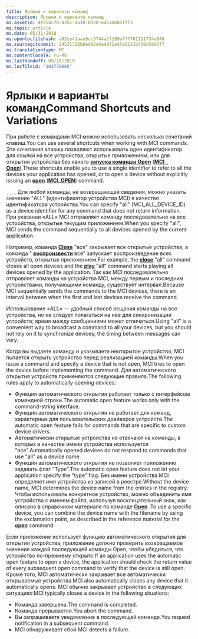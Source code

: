 ```yaml
---
title: Ярлыки и варианты команд
description: Ярлыки и варианты команд
ms.assetid: 4f854c78-435c-4a10-8938-645ad605fff3
ms.topic: article
ms.date: 05/31/2018
ms.openlocfilehash: a82ce41aaa9cc5744a2f199a7f7761111734e848
ms.sourcegitcommit: 2d531328b6ed82d4ad971a45a5131b430c5866f7
ms.translationtype: MT
ms.contentlocale: ru-RU
ms.lasthandoff: 09/16/2019
ms.locfileid: "103778065"
---
```

# <a name="command-shortcuts-and-variations"></a><span data-ttu-id="09e81-103">Ярлыки и варианты команд</span><span class="sxs-lookup"><span data-stu-id="09e81-103">Command Shortcuts and Variations</span></span>

<span data-ttu-id="09e81-104">При работе с командами MCI можно использовать несколько сочетаний клавиш.</span><span class="sxs-lookup"><span data-stu-id="09e81-104">You can use several shortcuts when working with MCI commands.</span></span> <span data-ttu-id="09e81-105">Эти сочетания клавиш позволяют использовать один идентификатор для ссылки на все устройства, открытые приложением, или для открытия устройства без явного [**запуска команды Open**](open.md) ([**MCI \_ Open**](mci-open.md)).</span><span class="sxs-lookup"><span data-stu-id="09e81-105">These shortcuts enable you to use a single identifier to refer to all the devices your application has opened, or to open a device without explicitly issuing an [**open**](open.md) ([**MCI\_OPEN**](mci-open.md)) command.</span></span>

<span data-ttu-id="09e81-106">\_ \_ \_ Для любой команды, не возвращающей сведения, можно указать значение "ALL" (идентификатор устройства MCI) в качестве идентификатора устройства.</span><span class="sxs-lookup"><span data-stu-id="09e81-106">You can specify "all" (MCI\_ALL\_DEVICE\_ID) as a device identifier for any command that does not return information.</span></span> <span data-ttu-id="09e81-107">При указании «ALL» MCI отправляет команду последовательно на все устройства, открытые текущим приложением.</span><span class="sxs-lookup"><span data-stu-id="09e81-107">When you specify "all", MCI sends the command sequentially to all devices opened by the current application.</span></span>

<span data-ttu-id="09e81-108">Например, команда [**Close**](close.md) "все" закрывает все открытые устройства, а команда " [**воспроизвести**](play.md) все" запускает воспроизведение всех устройств, открытых приложением.</span><span class="sxs-lookup"><span data-stu-id="09e81-108">For example, the [**close**](close.md) "all" command closes all open devices and the [**play**](play.md) "all" command starts playing all devices opened by the application.</span></span> <span data-ttu-id="09e81-109">Так как MCI последовательно отправляет команды на устройства MCI, между первым и последним устройствами, получающими команду, существует интервал.</span><span class="sxs-lookup"><span data-stu-id="09e81-109">Because MCI sequentially sends the commands to the MCI devices, there is an interval between when the first and last devices receive the command.</span></span>

<span data-ttu-id="09e81-110">Использование «ALL» — удобный способ вещания команды на все устройства, но не следует полагаться на нее для синхронизации устройств; время между сообщениями может отличаться.</span><span class="sxs-lookup"><span data-stu-id="09e81-110">Using "all" is a convenient way to broadcast a command to all your devices, but you should not rely on it to synchronize devices; the timing between messages can vary.</span></span>

<span data-ttu-id="09e81-111">Когда вы выдаете команду и указываете неоткрытое устройство, MCI пытается открыть устройство перед реализацией команды.</span><span class="sxs-lookup"><span data-stu-id="09e81-111">When you issue a command and specify a device that is not open, MCI tries to open the device before implementing the command.</span></span> <span data-ttu-id="09e81-112">Для автоматического открытия устройств применяются следующие правила.</span><span class="sxs-lookup"><span data-stu-id="09e81-112">The following rules apply to automatically opening devices:</span></span>

-   <span data-ttu-id="09e81-113">Функция автоматического открытия работает только с интерфейсом командной строки.</span><span class="sxs-lookup"><span data-stu-id="09e81-113">The automatic open feature works only with the command-string interface.</span></span>
-   <span data-ttu-id="09e81-114">Функция автоматического открытия не работает для команд, характерных для пользовательских драйверов устройств.</span><span class="sxs-lookup"><span data-stu-id="09e81-114">The automatic open feature fails for commands that are specific to custom device drivers.</span></span>
-   <span data-ttu-id="09e81-115">Автоматически открытые устройства не отвечают на команды, в которых в качестве имени устройства используется "все".</span><span class="sxs-lookup"><span data-stu-id="09e81-115">Automatically opened devices do not respond to commands that use "all" as a device name.</span></span>
-   <span data-ttu-id="09e81-116">Функция автоматического открытия не позволяет приложению задавать флаг "Type".</span><span class="sxs-lookup"><span data-stu-id="09e81-116">The automatic open feature does not let your application specify the "type" flag.</span></span> <span data-ttu-id="09e81-117">Без имени устройства MCI определяет имя устройства из записей в реестре.</span><span class="sxs-lookup"><span data-stu-id="09e81-117">Without the device name, MCI determines the device name from the entries in the registry.</span></span> <span data-ttu-id="09e81-118">Чтобы использовать конкретное устройство, можно объединить имя устройства с именем файла, используя восклицательный знак, как описано в справочном материале по команде [**Open**](open.md) .</span><span class="sxs-lookup"><span data-stu-id="09e81-118">To use a specific device, you can combine the device name with the filename by using the exclamation point, as described in the reference material for the [**open**](open.md) command.</span></span>

<span data-ttu-id="09e81-119">Если приложение использует функцию автоматического открытия для открытия устройства, приложение должно проверить возвращаемое значение каждой последующей команды Open, чтобы убедиться, что устройство по-прежнему открыто.</span><span class="sxs-lookup"><span data-stu-id="09e81-119">If an application uses the automatic open feature to open a device, the application should check the return value of every subsequent open command to verify that the device is still open.</span></span> <span data-ttu-id="09e81-120">Кроме того, MCI автоматически закрывает все автоматически открываемые устройства.</span><span class="sxs-lookup"><span data-stu-id="09e81-120">MCI also automatically closes any device that it automatically opens.</span></span> <span data-ttu-id="09e81-121">MCI обычно закрывает устройство в следующих ситуациях:</span><span class="sxs-lookup"><span data-stu-id="09e81-121">MCI typically closes a device in the following situations:</span></span>

-   <span data-ttu-id="09e81-122">Команда завершена.</span><span class="sxs-lookup"><span data-stu-id="09e81-122">The command is completed.</span></span>
-   <span data-ttu-id="09e81-123">Команда прерывается.</span><span class="sxs-lookup"><span data-stu-id="09e81-123">You abort the command.</span></span>
-   <span data-ttu-id="09e81-124">Вы запрашиваете уведомление в последующей команде.</span><span class="sxs-lookup"><span data-stu-id="09e81-124">You request notification in a subsequent command.</span></span>
-   <span data-ttu-id="09e81-125">MCI обнаруживает сбой.</span><span class="sxs-lookup"><span data-stu-id="09e81-125">MCI detects a failure.</span></span>

 

 




